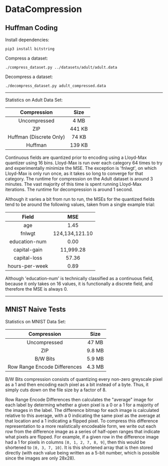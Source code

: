 # DataCompression

## Huffman Coding
Install dependencies:
```
pip3 install bitstring
```

Compress a dataset:
```
./compress_dataset.py ../datasets/adult/adult.data
```

Decompress a dataset:
```
./decompress_dataset.py adult_compressed.data
```

---

Statistics on Adult Data Set:

| Compression             | Size   |
|:-----------------------:|:------:|
| Uncompressed            | 4 MB   |
| ZIP                     | 441 KB |
| Huffman (Discrete Only) | 74 KB  |
| Huffman                 | 139 KB |

Continuous fields are quantized prior to encoding using a Lloyd-Max quantizer
using 16 bins. Lloyd-Max is run over each category 64 times to try and
experimentally minimize the MSE. The exception is 'fnlwgt', on which Lloyd-Max
is only run once, as it takes so long to converge for that category. The
runtime for compression on the Adult dataset is around 3 minutes. The vast
majority of this time is spent running Lloyd-Max iterations. The runtime for
decompression is around 1 second.

Although it varies a bit from run to run, the MSEs for the quantized fields
tend to be around the following values, taken from a single example trial:

| Field          | MSE            |
|:--------------:|:--------------:|
| age            | 1.45           |
| fnlwgt         | 124,134,121.10 |
| education-num  | 0.00           |
| capital-gain   | 11,999.28      |
| capital-loss   | 57.36          |
| hours-per-week | 0.89           |

Although 'education-num' is technically classified as a continuous field,
because it only takes on 16 values, it is functionally a discrete field,
and therefore the MSE is always 0.

---

## MNIST Naive Tests

Statistics on MNIST Data Set:

| Compression                  | Size   |
|:----------------------------:|:------:|
| Uncompressed                 | 47 MB  |
| ZIP                          | 9.8 MB |
| B/W Bits                     | 5.9 MB |
| Row Range Encode Differences | 4.3 MB |

B/W Bits compression consists of quantizing every non-zero greyscale pixel
as a 1 and then encoding each pixel as a bit instead of a byte. Thus,
it simply cuts down on the file size by a factor of 8.

Row Range Encode Differences then calculates the "average" image for each
label by determing whether a given pixel is a 0 or a 1 for a majority of the images
in the label. The difference bitmap for each image is calculated relative to
this average, with a 0 indicating the same pixel as the average at that location
and a 1 indicating a flipped pixel. To compress this difference representation
to a more realistically encodeable form, we write out each row from the
difference image as a series of half-open ranges that indicate what pixels are
flipped. For example, if a given row in the difference image had a 1 for pixels
in columns `[0, 1, 2, 7, 8, 9]`, then this would be shortened to
`[0, 3, 7, 10]`. It is this shortened array that is then stored directly (with each value
being written as a 5-bit number, which is possible since the images are only 28x28).

